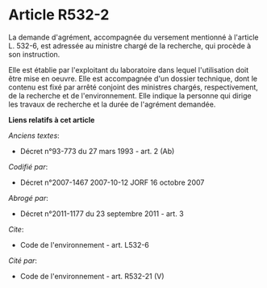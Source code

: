 # Article R532-2

La demande d'agrément, accompagnée du versement mentionné à l'article L. 532-6, est adressée au ministre chargé de la
recherche, qui procède à son instruction.

Elle est établie par l'exploitant du laboratoire dans lequel l'utilisation doit être mise en oeuvre. Elle est accompagnée
d'un dossier technique, dont le contenu est fixé par arrêté conjoint des ministres chargés, respectivement, de la recherche
et de l'environnement. Elle indique la personne qui dirige les travaux de recherche et la durée de l'agrément demandée.

**Liens relatifs à cet article**

_Anciens textes_:

  - Décret n°93-773 du 27 mars 1993 - art. 2 (Ab)

_Codifié par_:

  - Décret n°2007-1467 2007-10-12 JORF 16 octobre 2007

_Abrogé par_:

  - Décret n°2011-1177 du 23 septembre 2011 - art. 3

_Cite_:

  - Code de l'environnement - art. L532-6

_Cité par_:

  - Code de l'environnement - art. R532-21 (V)
